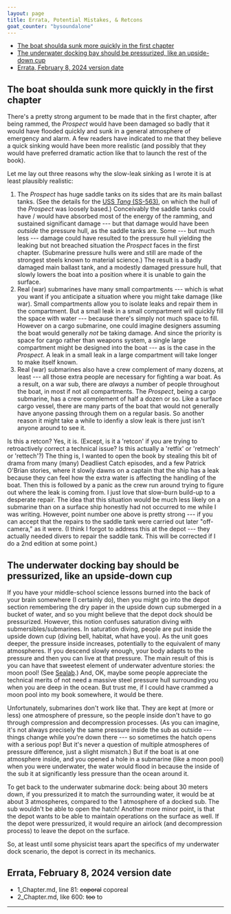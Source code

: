 ```yaml
---
layout: page
title: Errata, Potential Mistakes, & Retcons
goat_counter: "bysoundalone" 
---
```



* [The boat shoulda sunk more quickly in the first chapter](#the-boat-shoulda-sunk-more-quickly-in-the-first-chapter)
* [The underwater docking bay should be pressurized, like an upside-down cup](#the-underwater-docking-bay-should-be-pressurized-like-an-upside-down-cup)
* [Errata, February 8, 2024 version date](#errata-february-8-2024-version-date)

## The boat shoulda sunk more quickly in the first chapter
There's a pretty strong argument to be made that in the first chapter, after being rammed, the *Prospect* would have been damaged so badly that it would have flooded quickly and sunk in a general atmosphere of emergency and alarm. A few readers have indicated to me that they believe a quick sinking would have been more realistic (and possibly that they would have preferred dramatic action like that to launch the rest of the book).

Let me lay out three reasons why the slow-leak sinking as I wrote it is at least plausibly realistic:

1. The *Prospect* has huge saddle tanks on its sides that are its main ballast tanks. (See the details for the [USS _Tang_ (SS-563)](https://en.wikipedia.org/wiki/USS_Tang_(SS-563)), on which the hull of the *Prospect* was loosely based.) Conceivably the saddle tanks could have / would have absorbed most of the energy of the ramming, and sustained significant damage --- but that damage would have been *outside* the pressure hull, as the saddle tanks are. Some --- but much less --- damage could have resulted to the pressure hull yielding the leaking but not breached situation the *Prospect* faces in the first chapter. (Submarine pressure hulls were and still are made of the strongest steels known to material science.) The result is a badly damaged main ballast tank, and a modestly damaged pressure hull, that slowly lowers the boat into a position where it is unable to gain the surface.
2. Real (war) submarines have many small compartments --- which is what you want if you anticipate a situation where you might take damage (like war). Small compartments allow you to isolate leaks and repair them in the compartment. But a small leak in a small compartment will quickly fill the space with water --- because there's simply not much space to fill. However on a cargo submarine, one could imagine designers assuming the boat would generally *not* be taking damage. And since the priority is space for cargo rather than weapons system, a single large compartment might be designed into the boat --- as is the case in the *Prospect*. A leak in a small leak in a large compartment will take longer to make itself known.
3. Real (war) submarines also have a crew complement of many dozens, at least --- all those extra people are necessary for fighting a war boat. As a result, on a war sub, there are *always* a number of people throughout the boat, in most if not all compartments. The *Prospect*, being a cargo submarine, has a crew complement of half a dozen or so. Like a surface cargo vessel, there are many parts of the boat that would not generally have anyone passing through them on a regular basis. So another reason it might take a while to idenfiy a slow leak is there just isn't anyone around to see it.

Is this a retcon? Yes, it is. (Except, is it a 'retcon' if you are trying to retroactively correct a technical issue? Is this actually a 'retfix' or 'retmech' or 'rettech'?) The thing is, I wanted to open the book by stealing this bit of drama from many (many) Deadliest Catch episodes, and a few Patrick O'Brian stories, where it slowly dawns on a captain that the ship has a leak because they can feel how the extra water is affecting the handling of the boat. Then this is followed by a panic as the crew run around trying to figure out where the leak is coming from. I just love that slow-burn build-up to a desperate repair. The idea that this situation would be much less likely on a submarine than on a surface ship honestly had not occurred to me while I was writing. However, point number one above is pretty strong --- if you can accept that the repairs to the saddle tank were carried out later "off-camera," as it were. (I think I forgot to address this at the depot --- they actually needed divers to repair the saddle tank. This will be corrected if I do a 2nd edition at some point.)

## The underwater docking bay should be pressurized, like an upside-down cup
If you have your middle-school science lessons burned into the back of your brain somewhere (I certainly do), then you might go into the depot section remembering the dry paper in the upside down cup submerged in a bucket of water, and so you might believe that the depot dock should be pressurized. However, this notion confuses saturation diving with submersibles/submarines. In saturation diving, people are put inside the upside down cup (diving bell, habitat, what have you). As the unit goes deeper, the pressure inside increases, potentially to the equivalent of many atmospheres. If you descend slowly enough, your body adapts to the pressure and then you can live at that pressure. The main result of this is you can have that sweetest element of underwater adventure stories: the moon pool! (See [Sealab](https://en.wikipedia.org/wiki/SEALAB).) And, OK, maybe some people appreciate the technical merits of not need a massive steel pressure hull surrounding you when you are deep in the ocean. But trust me, if I could have crammed a moon pool into my book somewhere, it would be there.

Unfortunately, submarines don't work like that. They are kept at (more or less) one atmosphere of pressure, so the people inside don't have to go through compression and decompression processes. (As you can imagine, it's not always precisely the same pressure inside the sub as outside --- things change while you're down there --- so sometimes the hatch opens with a serious pop! But it's never a question of multiple atmospheres of pressure difference, just a slight mismatch.) But if the boat is at one atmosphere inside, and you opened a hole in a submarine (like a moon pool) when you were underwater, the water would flood in because the inside of the sub it at significantly less pressure than the ocean around it.

To get back to the underwater submarine dock: being about 30 meters down, if you pressurized it to match the surrounding water, it would be at about 3 atmospheres, compared to the 1 atmosphere of a docked sub. The sub wouldn't be able to open the hatch! Another more minor point, is that the depot wants to be able to maintain operations on the surface as well. If the depot were pressurized, it would require an airlock (and decompression process) to leave the depot on the surface.

So, at least until some physicist tears apart the specifics of my underwater dock scenario, the depot is correct in its mechanics.

## Errata, February 8, 2024 version date
* 1_Chapter.md, line 81: ~~coporal~~ coporeal
* 2_Chapter.md, like 600: ~~too~~ to


----------------------------------------

